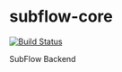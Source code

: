 # subflow-core

[![Build Status](https://drone.pmrfansub.tech/api/badges/PMR-Fansub/subflow-core/status.svg)](https://drone.pmrfansub.tech/PMR-Fansub/subflow-core)

SubFlow Backend